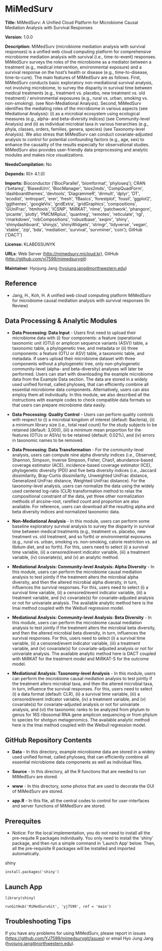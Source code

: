 # MiMedSurv

**Title:** MiMedSurv: A Unified Cloud Platform for Microbiome Causal Mediation Analysis with Survival Responses

**Version:** 1.0.0

**Description:** MiMedSurv (microbiome mediation analysis with survival responses) is a unified web cloud computing platform for comprehensive microbiome mediation analysis with survival (i.e., time-to-event) responses. MiMedSurv surveys the roles of the microbiome as a mediator between a treatment (e.g., medical intervention, environmental exposure) and a survival response on the host’s health or disease (e.g., time-to-disease, time-to-cure). The main features of MiMedSurv are as follows. First, MiMedSurv conducts basic exploratory non-mediational survival analysis, not involving microbiome, to survey the disparity in survival time between medical treatments (e.g., treatment vs. placebo, new treatment vs. old treatment) / environmental exposures (e.g., rural vs. urban, smoking vs. non-smoking). (see Non-Mediational Analysis). Second, MiMedSurv identifies the mediating roles of the microbiome in various aspects (see Mediational Analysis): (i) as a microbial ecosystem using ecological measures (e.g., alpha- and beta-diversity indices) (see Community-level Analysis) and (ii) as individual microbial taxa in various hierarchies (e.g., phyla, classes, orders, families, genera, species) (see Taxonomy-level Analysis). We also stress that MiMedSurv can conduct covariate-adjusted analysis to control for potential confounding factors (e.g., age, sex) to enhance the causality of the results especially for observational studies. MiMedSurv also provides user-friendly data preprocessing and analytic modules and makes nice visualizations.

**NeedsCompilation:** No

**Depends:** R(≥ 4.1.0)

**Imports:** Bioconductor ('BiocParallel', 'biomformat', 'phyloseq'); CRAN ('betareg', 'BiasedUrn', 'BiocManager', 'bios2mds', 'CompQuadForm', 'dashboardthemes', 'devtools', 'DiagrammeR', 'dirmult', 'dplyr', 'DT', 'ecodist', 'entropart', 'erer', 'fresh', 'fBasics', 'forestplot', 'fossil', 'ggplot2', 'ggthemes', 'googleVis', 'gridExtra', 'gridGraphics', 'compositions', 'GUniFrac', 'htmltools', 'ICSNP', 'MiRKAT', 'nlme', 'patchwork', 'phangorn', 'picante', 'plotly', 'PMCMRplus', 'quantreg', 'remotes', 'reticulate', 'rgl', 'rmarkdown', 'robCompositions', 'robustbase', 'seqinr', 'shiny', 'shinydashboard', 'shinyjs', 'shinyWidgets', 'stringr', 'tidyverse', 'vegan', 'xtable', 'zip', 'bda', 'mediation', 'survival', 'survminer', 'coin'); GitHub ('DACT')

**License:** KLABDSSUNYK

**URLs**: Web Server (http://mimedsurv.micloud.kr), GitHub (http://github.com/yj7599/mimedsurvgit) 

**Maintainer**: Hyojung Jang (hyojung.jang@northwestern.edu)

## Reference

* Jang, H., Koh, H. A unified web cloud computing platform MiMedSurv for microbiome causal mediation analysis with survival responses (In Review)

## Data Processing & Analytic Modules

* **Data Processing: Data Input** - Users first need to upload their microbiome data with (i) four components: a feature (operational taxonomic unit (OTU) or amplicon sequence variants (ASV)) table, a taxonomic table, a phylogenetic tree, and metadata or (ii) three components: a feature (OTU or ASV) table, a taxonomic table, and metadata. If users upload their microbiome dataset with three components without a phylogenetic tree, only non-phylogenetic community-level (alpha- and beta-diversity) analyses will later be performed. Users can start with downloading the example microbiome data from the Example Data section. The data are stored in a widely used unified format, called phyloseq, that can efficiently combine all essential microbiome data components. Alternatively, users can also employ them all individually. In this module, we also described all the instructions with example codes to check compatible data formats so that users can prepare microbiome data easily. 

* **Data Processing: Quality Control** - Users can perform quality controls with respect to (i) a microbial kingdom of interest (default: Bacteria), (ii) a minimum library size (i.e., total read count) for the study subjects to be retained (default: 3,000), (iii) a minimum mean proportion for the features (OTUs or ASVs) to be retained (default: 0.02%), and (iv) errors in taxonomic names to be removed. 

* **Data Processing: Data Transformation** - For the community-level analysis, users can compute nine alpha diversity indices (i.e., Observed, Shannon, Simpson, Inverse Simpson, Fisher, Chao1, abundance-based coverage estimator (ACE), incidence-based coverage estimator (ICE), phylogenetic diversity (PD)) and five beta diversity indices (i.e., Jaccard dissimilarity, Bray-Curtis dissimilarity, Unweighted UniFrac distance, Generalized UniFrac distance, Weighted UniFrac distance). For the taxonomy-level analysis, users can normalize the data using the widely used centered log-ratio (CLR) transformation method to relax the compositional constraint of the data, yet three other normalization methods of arcsine-root, rarefied count and proportion are also available. For reference, users can download all the resulting alpha and beta diversity indices and normalized taxonomic data.

* **Non-Mediational Analysis** - In this module, users can perform some baseline exploratory survival analysis to survey the disparity in survival time between medical treatments (e.g., treatment vs. placebo, new treatment vs. old treatment, and so forth) or environmental exposures (e.g., rural vs. urban, smoking vs. non-smoking, calorie restriction vs. ad libitum diet, and so forth). For this, users need to select (i) a survival time variable, (ii) a censored/event indicator variable, (iii) a treatment variable, (iv) covariate(s), and (v) an analytic method.

* **Mediational Analysis: Community-level Analysis: Alpha Diversity** - In this module, users can perform the microbiome causal mediation analysis to test jointly if the treatment alters the microbial alpha diversity, and then the altered microbial alpha diversity, in turn, influences the survival responses. For this, users need to select (i) a survival time variable, (ii) a censored/event indicator variable, (iii) a treatment variable, and (iv) covariate(s) for covariate-adjusted analysis or not for univariate analysis. The available analytic method here is the Imai method coupled with the Weibull regression model.

* **Mediational Analysis: Community-level Analysis: Beta Diversity** - In this module, users can perform the microbiome causal mediation analysis to test jointly if the treatment alters the microbial beta diversity, and then the altered microbial beta diversity, in turn, influences the survival responses. For this, users need to select (i) a survival time variable, (ii) a censored/event indicator variable, (iii) a treatment variable, and (iv) covariate(s) for covariate-adjusted analysis or not for univariate analysis. The available analytic method here is DACT coupled with MiRKAT for the treatment model and MiRKAT-S for the outcome model.

* **Mediational Analysis: Taxonomy-level Analysis** - In this module, users can perform the microbiome causal mediation analysis to test jointly if the treatment alters microbial taxa, and then the altered microbial taxa, in turn, influence the survival responses. For this, users need to select (i) a data format (default: CLR), (ii) a survival time variable, (iii) a censored/event indicator variable, (iv) a treatment variable, and (v) covariate(s) for covariate-adjusted analysis or not for univariate analysis, and (vi) the taxonomic ranks to be analyzed from phylum to genus for 16S ribosomal RNA gene amplicon sequencing or from phylum to species for shotgun metagenomics. The available analytic method here is the Imai method coupled with the Weibull regression model.

## GitHub Repository Contents

* **Data** - In this directory, example microbiome data are stored in a widely used unified format, called phyloseq, that can efficiently combine all essential microbiome data components as well as individual files.

* **Source** - In this directory, all the R functions that are needed to run MiMedSurv are stored.

* **www** - In this directory, some photos that are used to decorate the GUI of MiMedSurv are stored.

* **app.R** - In this file, all the central codes to control for user-interfaces and server functions of MiMedSurv are stored.

## Prerequites

* Notice: For the local implementation, you do not need to install all the pre-requite R packages individually. You only need to install the 'shiny' package, and then run a simple command in 'Launch App' below. Then, all the pre-requisite R packages will be installed and imported automatically. 

shiny
```
install.packages('shiny')
```

## Launch App

```
library(shiny)

runGitHub('MiMedSurvGit', 'yj7599', ref = 'main')
```

## Troubleshooting Tips

If you have any problems for using MiMedSurv, please report in issues (https://github.com/YJ7599/mimedsurvgit/issues) or email Hyo Jung Jang (hyojung.jang@northwestern.edu).




